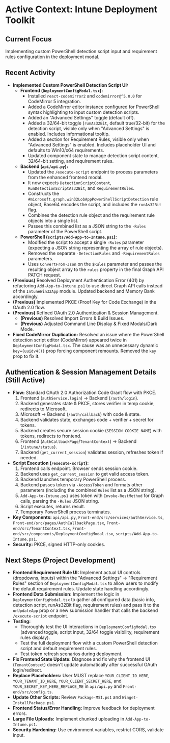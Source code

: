 # Active Context: Intune Deployment Toolkit

## Current Focus
Implementing custom PowerShell detection script input and requirement rules configuration in the deployment modal.

## Recent Activity
*   **Implemented Custom PowerShell Detection Script UI:**
    *   **Frontend (`DeploymentConfigModal.tsx`):**
        *   Installed `react-codemirror2` and `codemirror@^5.0.0` for CodeMirror 5 integration.
        *   Added a CodeMirror editor instance configured for PowerShell syntax highlighting to input custom detection scripts.
        *   Added an "Advanced Settings" toggle (default off).
        *   Added a 32/64-bit toggle (`runAs32Bit`, default true/32-bit) for the detection script, visible only when "Advanced Settings" is enabled. Includes informational tooltip.
        *   Added a section for Requirement Rules, visible only when "Advanced Settings" is enabled. Includes placeholder UI and defaults to Win10/x64 requirements.
        *   Updated component state to manage detection script content, 32/64-bit setting, and requirement rules.
    *   **Backend (`api/api.py`):**
        *   Updated the `/execute-script` endpoint to process parameters from the enhanced frontend modal.
        *   It now expects `DetectionScriptContent`, `RunDetectionScriptAs32Bit`, and `RequirementRules`.
        *   Constructs the `#microsoft.graph.win32LobAppPowerShellScriptDetection` rule object, Base64 encodes the script, and includes the `runAs32Bit` flag.
        *   Combines the detection rule object and the requirement rule objects into a single list.
        *   Passes this combined list as a JSON string to the `-Rules` parameter of the PowerShell script.
    *   **PowerShell (`scripts/Add-App-to-Intune.ps1`):**
        *   Modified the script to accept a single `-Rules` parameter (expecting a JSON string representing the array of rule objects).
        *   Removed the separate `-DetectionRules` and `-RequirementRules` parameters.
        *   Uses `ConvertFrom-Json` on the `$Rules` parameter and passes the resulting object array to the `rules` property in the final Graph API PATCH request.
*   **(Previous)** Resolved Deployment Authentication Error (401) by refactoring `Add-App-to-Intune.ps1` to use direct Graph API calls instead of the `IntuneWin32App` module. Updated backend and Memory Bank accordingly.
*   **(Previous)** Implemented PKCE (Proof Key for Code Exchange) in the OAuth 2.0 flow.
*   **(Previous)** Refined OAuth 2.0 Authentication & Session Management.
    *   **(Previous)** Resolved Import Errors & Build Issues.
    *   **(Previous)** Adjusted Command Line Display & Fixed Modals/Dark Mode.
*   **Fixed CodeMirror Duplication:** Resolved an issue where the PowerShell detection script editor (CodeMirror) appeared twice in `DeploymentConfigModal.tsx`. The cause was an unnecessary dynamic `key={uuidv4()}` prop forcing component remounts. Removed the `key` prop to fix it.

## Authentication & Session Management Details (Still Active)
*   **Flow:** Standard OAuth 2.0 Authorization Code Grant flow with PKCE.
    1.  Frontend (`authService.login`) -> Backend (`/auth/login`).
    2.  Backend generates state & PKCE, stores verifier in temp cookie, redirects to Microsoft.
    3.  Microsoft -> Backend (`/auth/callback`) with code & state.
    4.  Backend validates state, exchanges code + verifier + secret for tokens.
    5.  Backend creates secure session cookie (`SESSION_COOKIE_NAME`) with tokens, redirects to frontend.
    6.  Frontend (`AuthCallbackPage`/`TenantContext`) -> Backend (`/intune/status`).
    7.  Backend (`get_current_session`) validates session, refreshes token if needed.
*   **Script Execution (`/execute-script`):**
    1.  Frontend calls endpoint. Browser sends session cookie.
    2.  Backend uses `get_current_session` to get valid access token.
    3.  Backend launches temporary PowerShell process.
    4.  Backend passes token via `-AccessToken` and formats other parameters (including the combined `Rules` list as a JSON string).
    5.  `Add-App-to-Intune.ps1` uses token with `Invoke-RestMethod` for Graph calls, parsing the `-Rules` JSON string.
    6.  Script executes, returns result.
    7.  Temporary PowerShell process terminates.
*   **Key Components:** `api/api.py`, `Front-end/src/services/authService.ts`, `Front-end/src/pages/AuthCallbackPage.tsx`, `Front-end/src/TenantContext.tsx`, `Front-end/src/components/DeploymentConfigModal.tsx`, `scripts/Add-App-to-Intune.ps1`.
*   **Security:** PKCE, signed HTTP-only cookies.

## Next Steps (Project Development)
*   **Frontend Requirement Rule UI:** Implement actual UI controls (dropdowns, inputs) within the "Advanced Settings" -> "Requirement Rules" section of `DeploymentConfigModal.tsx` to allow users to modify the default requirement rules. Update state handling accordingly.
*   **Frontend Data Submission:** Implement the logic in `DeploymentConfigModal.tsx` to gather all configured data (basic info, detection script, runAs32Bit flag, requirement rules) and pass it to the `onUpdateApp` prop or a new submission handler that calls the backend `/execute-script` endpoint.
*   **Testing:**
    *   Thoroughly test the UI interactions in `DeploymentConfigModal.tsx` (advanced toggle, script input, 32/64 toggle visibility, requirement rules display).
    *   Test the full deployment flow with a custom PowerShell detection script and default requirement rules.
    *   Test token refresh scenarios during deployment.
*   **Fix Frontend State Update:** Diagnose and fix why the frontend UI (`TenantContext`) doesn't update automatically after successful OAuth login/redirect.
*   **Replace Placeholders:** User MUST replace `YOUR_CLIENT_ID_HERE`, `YOUR_TENANT_ID_HERE`, `YOUR_CLIENT_SECRET_HERE`, and `YOUR_SECRET_KEY_HERE_REPLACE_ME` in `api/api.py` and `Front-end/src/config.ts`.
*   **Update Other Scripts:** Review `Package-MSI.ps1` and `Winget-InstallPackage.ps1`.
*   **Frontend Status/Error Handling:** Improve feedback for deployment errors.
*   **Large File Uploads:** Implement chunked uploading in `Add-App-to-Intune.ps1`.
*   **Security Hardening:** Use environment variables, restrict CORS, validate input.
